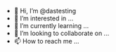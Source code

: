 - 👋 Hi, I’m @dastesting
- 👀 I’m interested in ...
- 🌱 I’m currently learning ...
- 💞️ I’m looking to collaborate on ...
- 📫 How to reach me ...

<!---
dastesting/dastesting is a ✨ special ✨ repository because its `README.md` (this file) appears on your GitHub profile.
You can click the Preview link to take a look at your changes.
--->
